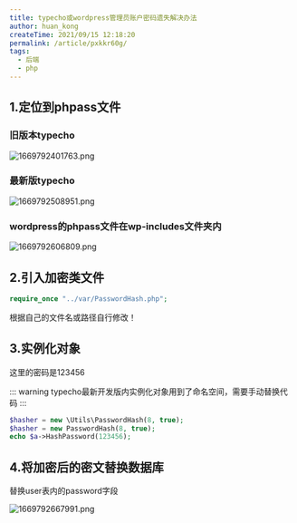 ```yaml
---
title: typecho或wordpress管理员账户密码遗失解决办法
author: huan_kong
createTime: 2021/09/15 12:18:20
permalink: /article/pxkkr60g/
tags: 
  - 后端
  - php
---
```


## 1.定位到phpass文件

### 旧版本typecho

![1669792401763.png](https://img.huankong.top/i/2022/11/30/63870293801cc.png)

### 最新版typecho

![1669792508951.png](https://img.huankong.top/i/2022/11/30/638702ff182e2.png)

### wordpress的phpass文件在wp-includes文件夹内

![1669792606809.png](https://img.huankong.top/i/2022/11/30/6387035f62577.png)

## 2.引入加密类文件

~~~ php
require_once "../var/PasswordHash.php";
~~~

根据自己的文件名或路径自行修改！

## 3.实例化对象

这里的密码是123456

::: warning
typecho最新开发版内实例化对象用到了命名空间，需要手动替换代码
:::

~~~ php
$hasher = new \Utils\PasswordHash(8, true);
$hasher = new PasswordHash(8, true);
echo $a->HashPassword(123456);
~~~

## 4.将加密后的密文替换数据库

替换user表内的password字段

![1669792667991.png](https://img.huankong.top/i/2022/11/30/6387039ce002d.png)
